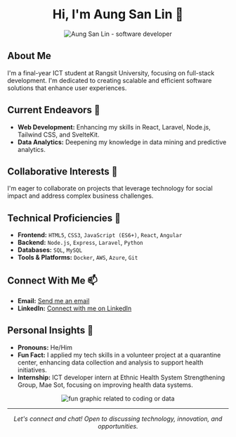 <h1 align="center">Hi, I'm Aung San Lin 👋</h1>

<p align="center">
  <img src="YOUR_PHOTO_URL" alt="Aung San Lin - software developer">
</p>

## About Me
I'm a final-year ICT student at Rangsit University, focusing on full-stack development. I'm dedicated to creating scalable and efficient software solutions that enhance user experiences.

## Current Endeavors 🚀
- **Web Development:** Enhancing my skills in React, Laravel, Node.js, Tailwind CSS, and SvelteKit.
- **Data Analytics:** Deepening my knowledge in data mining and predictive analytics.

## Collaborative Interests 🤝
I'm eager to collaborate on projects that leverage technology for social impact and address complex business challenges.

## Technical Proficiencies 🔧
- **Frontend:** `HTML5`, `CSS3`, `JavaScript (ES6+)`, `React`, `Angular`
- **Backend:** `Node.js`, `Express`, `Laravel`, `Python`
- **Databases:** `SQL`, `MySQL`
- **Tools & Platforms:** `Docker`, `AWS`, `Azure`, `Git`

## Connect With Me 📫
- **Email:** [Send me an email](mailto:aungsanlin1414@gmail.com)
- **LinkedIn:** [Connect with me on LinkedIn](https://www.linkedin.com/in/aung-san-lin-a670ba29b/)

## Personal Insights 👤
- **Pronouns:** He/Him
- **Fun Fact:** I applied my tech skills in a volunteer project at a quarantine center, enhancing data collection and analysis to support health initiatives.
- **Internship:** ICT developer intern at Ethnic Health System Strengthening Group, Mae Sot, focusing on improving health data systems.

<p align="center">
  <img src="YOUR_GRAPHIC_URL" alt="fun graphic related to coding or data">
</p>

---
<p align="center">
  <i>Let's connect and chat! Open to discussing technology, innovation, and opportunities.</i>
</p>
